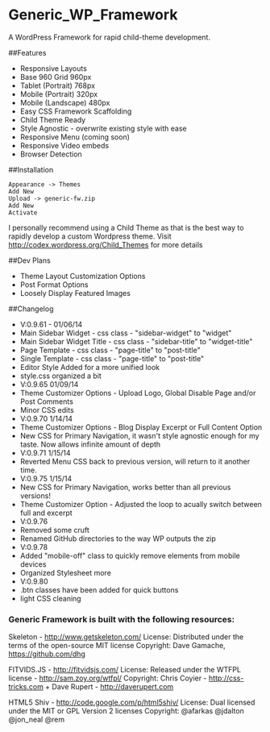 Generic_WP_Framework
====================
A WordPress Framework for rapid child-theme development.

##Features
* Responsive Layouts
 * Base 960 Grid 960px
 * Tablet (Portrait) 768px
 * Mobile (Portrait) 320px
 * Mobile (Landscape) 480px
* Easy CSS Framework Scaffolding
* Child Theme Ready
* Style Agnostic - overwrite existing style with ease
* Responsive Menu (coming soon)
* Responsive Video embeds
* Browser Detection 

##Installation
```
Appearance -> Themes
Add New
Upload -> generic-fw.zip
Add New
Activate
```

I personally recommend using a Child Theme as that is the best way to rapidly develop a custom Wordpress theme. Visit http://codex.wordpress.org/Child_Themes for more details 

##Dev Plans
* Theme Layout Customization Options
* Post Format Options
* Loosely Display Featured Images

##Changelog
* V:0.9.61 - 01/06/14
 * Main Sidebar Widget - css class - "sidebar-widget" to "widget"
 * Main Sidebar Widget Title - css class - "sidebar-title" to "widget-title"
 * Page Template - css class - "page-title" to "post-title"
 * Single Template - css class - "page-title" to "post-title"
 * Editor Style Added for a more unified look
 * style.css organized a bit
* V:0.9.65 01/09/14
 * Theme Customizer Options - Upload Logo, Global Disable Page and/or Post Comments
 * Minor CSS edits
* V:0.9.70 1/14/14
 * Theme Customizer Options - Blog Display Excerpt or Full Content Option
 * New CSS for Primary Navigation, it wasn't style agnostic enough for my taste. Now allows infinite amount of depth
* V:0.9.71 1/15/14
 * Reverted Menu CSS back to previous version, will return to it another time.
* V:0.9.75 1/15/14
 * New CSS for Primary Navigation, works better than all previous versions!
 * Theme Customizer Option - Adjusted the loop to acually switch between full and excerpt
* V:0.9.76
 * Removed some cruft
 * Renamed GitHub directories to the way WP outputs the zip
* V:0.9.78
 * Added "mobile-off" class to quickly remove elements from mobile devices
 * Organized Stylesheet more
* V:0.9.80
 * .btn classes have been added for quick buttons
 * light CSS cleaning


### Generic Framework is built with the following resources: 

Skeleton - ​http://www.getskeleton.com/
License: Distributed under the terms of the open-source MIT license
Copyright: Dave Gamache, https://github.com/dhg

FITVIDS.JS - ​http://fitvidsjs.com/
License: Released under the WTFPL license - http://sam.zoy.org/wtfpl/
Copyright: Chris Coyier - http://css-tricks.com + Dave Rupert - http://daverupert.com

HTML5 Shiv - http://code.google.com/p/html5shiv/
License: Dual licensed under the MIT or GPL Version 2 licenses
Copyright: @afarkas @jdalton @jon_neal @rem
